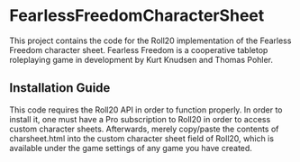 # FearlessFreedomCharacterSheet
This project contains the code for the Roll20 implementation of the Fearless Freedom character sheet. Fearless Freedom is a cooperative tabletop roleplaying game in development by Kurt Knudsen and Thomas Pohler.

## Installation Guide
This code requires the Roll20 API in order to function properly. In order to install it, one must have a Pro subscription to Roll20 in order to access custom character sheets. Afterwards, merely copy/paste the contents of charsheet.html into the custom character sheet field of Roll20, which is available under the game settings of any game you have created.

